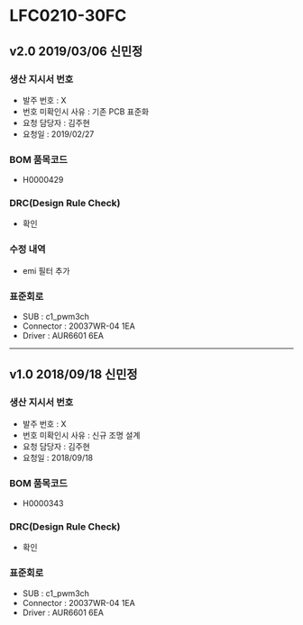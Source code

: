 # LFC0210-30FC

## v2.0 2019/03/06 신민정

### 생산 지시서 번호
* 발주 번호 : X
* 번호 미확인시 사유 : 기존 PCB 표준화
* 요청 담당자 : 김주현
* 요청일 : 2019/02/27

### BOM 품목코드
* H0000429

### DRC(Design Rule Check)
* 확인

### 수정 내역
* emi 필터 추가

### 표준회로
* SUB : c1_pwm3ch
* Connector : 20037WR-04 1EA
* Driver : AUR6601 6EA

----------

## v1.0 2018/09/18 신민정

### 생산 지시서 번호
* 발주 번호 : X
* 번호 미확인시 사유 : 신규 조명 설계
* 요청 담당자 : 김주현
* 요청일 : 2018/09/18

### BOM 품목코드
* H0000343

### DRC(Design Rule Check)
* 확인

### 표준회로
* SUB : c1_pwm3ch
* Connector : 20037WR-04 1EA
* Driver : AUR6601 6EA